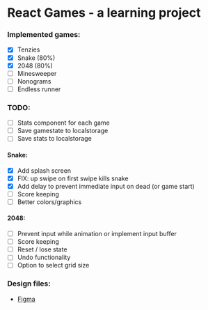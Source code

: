 # React Games - a learning project

### Implemented games:

- [x] Tenzies
- [x] Snake (80%)
- [x] 2048 (80%)
- [ ] Minesweeper
- [ ] Nonograms
- [ ] Endless runner

### TODO:

- [ ] Stats component for each game
- [ ] Save gamestate to localstorage
- [ ] Save stats to localstorage

#### Snake:

- [x] Add splash screen
- [x] FIX: up swipe on first swipe kills snake
- [x] Add delay to prevent immediate input on dead (or game start)
- [ ] Score keeping
- [ ] Better colors/graphics

#### 2048:

- [ ] Prevent input while animation or implement input buffer
- [ ] Score keeping
- [ ] Reset / lose state
- [ ] Undo functionality
- [ ] Option to select grid size

### Design files:

- [Figma](https://www.figma.com/file/5tzNmmB79TFqPaBgyJdsMQ/Tenzies?node-id=0%3A1)

